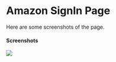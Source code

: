 # Amazon SignIn Page

Here are some screenshots of the page.

#### Screenshots
<img src="https://user-images.githubusercontent.com/85190876/193469401-6ed91641-ba99-4cf6-88b3-eb9c5f59910d.png"/>
